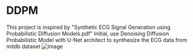 # DDPM
This project is inspired by "Synthetic ECG Signal Generation using Probabilistic Diffusion Models.pdf" 
Initial, use Denoising Diffusion Probabilistic Model with U-Net architect to synthesize the ECG data from mitdb dataset
![image](https://github.com/user-attachments/assets/f2645a34-d620-40a1-823c-d681935efbbb)
